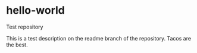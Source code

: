 # hello-world
Test repository 

This is a test description on the readme branch of the repository.
Tacos are the best.
